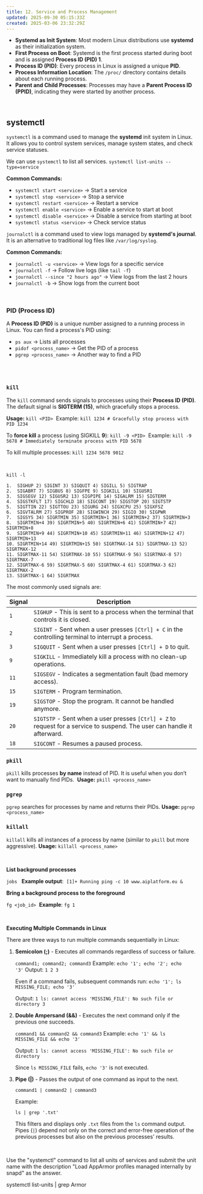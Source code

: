 ```yaml
---
title: 12. Service and Process Management
updated: 2025-09-30 05:15:33Z
created: 2025-03-06 23:32:29Z
---
```


- **Systemd as Init System**: Most modern Linux distributions use **systemd** as their initialization system.
- **First Process on Boot**: Systemd is the first process started during boot and is assigned **Process ID (PID) 1**.
- **Process ID (PID)**: Every process in Linux is assigned a unique **PID**.
- **Process Information Location**: The `/proc/` directory contains details about each running process.
- **Parent and Child Processes**: Processes may have a **Parent Process ID (PPID)**, indicating they were started by another process.

&nbsp;

## **systemctl**

`systemctl` is a command used to manage the **systemd** init system in Linux. It allows you to control system services, manage system states, and check service statuses.

We can use `systemctl` to list all services. `systemctl list-units --type=service`

**Common Commands:**

- `systemctl start <service>` → Start a service
- `systemctl stop <service>` → Stop a service
- `systemctl restart <service>` → Restart a service
- `systemctl enable <service>` → Enable a service to start at boot
- `systemctl disable <service>` → Disable a service from starting at boot
- `systemctl status <service>` → Check service status

`journalctl` is a command used to view logs managed by **systemd's journal**. It is an alternative to traditional log files like `/var/log/syslog`.

**Common Commands:**

- `journalctl -u <service>` → View logs for a specific service
- `journalctl -f` → Follow live logs (like `tail -f`)
- `journalctl --since "2 hours ago"` → View logs from the last 2 hours
- `journalctl -b` → Show logs from the current boot

&nbsp;

### **PID (Process ID)**

A **Process ID (PID)** is a unique number assigned to a running process in Linux. You can find a process's PID using:

- `ps aux` → Lists all processes
- `pidof <process_name>` → Get the PID of a process
- `pgrep <process_name>` → Another way to find a PID  
    <br/>

&nbsp;

### **`kill`**

The `kill` command sends signals to processes using their **Process ID (PID)**. The default signal is **SIGTERM (15)**, which gracefully stops a process.

**Usage:** `kill <PID>`  Example: `kill 1234 # Gracefully stop process with PID 1234`

To **force kill** a process (using SIGKILL **9**): `kill -9 <PID>`  Example: `kill -9 5678 # Immediately terminate process with PID 5678`

To kill multiple processes: `kill 1234 5678 9012`

&nbsp;

```shell-session
kill -l

1.  SIGHUP 2) SIGINT 3) SIGQUIT 4) SIGILL 5) SIGTRAP
2.  SIGABRT 7) SIGBUS 8) SIGFPE 9) SIGKILL 10) SIGUSR1
3.  SIGSEGV 12) SIGUSR2 13) SIGPIPE 14) SIGALRM 15) SIGTERM
4.  SIGSTKFLT 17) SIGCHLD 18) SIGCONT 19) SIGSTOP 20) SIGTSTP
5.  SIGTTIN 22) SIGTTOU 23) SIGURG 24) SIGXCPU 25) SIGXFSZ
6.  SIGVTALRM 27) SIGPROF 28) SIGWINCH 29) SIGIO 30) SIGPWR
7.  SIGSYS 34) SIGRTMIN 35) SIGRTMIN+1 36) SIGRTMIN+2 37) SIGRTMIN+3
8.  SIGRTMIN+4 39) SIGRTMIN+5 40) SIGRTMIN+6 41) SIGRTMIN+7 42) SIGRTMIN+8
9.  SIGRTMIN+9 44) SIGRTMIN+10 45) SIGRTMIN+11 46) SIGRTMIN+12 47) SIGRTMIN+13
10. SIGRTMIN+14 49) SIGRTMIN+15 50) SIGRTMAX-14 51) SIGRTMAX-13 52) SIGRTMAX-12
11. SIGRTMAX-11 54) SIGRTMAX-10 55) SIGRTMAX-9 56) SIGRTMAX-8 57) SIGRTMAX-7
12. SIGRTMAX-6 59) SIGRTMAX-5 60) SIGRTMAX-4 61) SIGRTMAX-3 62) SIGRTMAX-2
13. SIGRTMAX-1 64) SIGRTMAX  
```

The most commonly used signals are:

| **Signal** | **Description** |
| --- | --- |
| `1` | `SIGHUP` - This is sent to a process when the terminal that controls it is closed. |
| `2` | `SIGINT` - Sent when a user presses `[Ctrl] + C` in the controlling terminal to interrupt a process. |
| `3` | `SIGQUIT` - Sent when a user presses `[Ctrl] + D` to quit. |
| `9` | `SIGKILL` - Immediately kill a process with no clean-up operations. |
| `11` | `SIGSEGV` - Indicates a segmentation fault (bad memory access). |
| `15` | `SIGTERM` - Program termination. |
| `19` | `SIGSTOP` - Stop the program. It cannot be handled anymore. |
| `20` | `SIGTSTP` - Sent when a user presses `[Ctrl] + Z` to request for a service to suspend. The user can handle it afterward. |
| `18` | `SIGCONT` - Resumes a paused process. |

### **`pkill`**

`pkill` kills processes **by name** instead of PID. It is useful when you don’t want to manually find PIDs.  **Usage:** `pkill <process_name>`

### **`pgrep`**

`pgrep` searches for processes by name and returns their PIDs. **Usage:** `pgrep <process_name>`

### **`killall`**

`killall` kills all instances of a process by name (similar to `pkill` but more aggressive). **Usage:** `killall <process_name>`

&nbsp;

**List background processes**

`jobs`   **Example output**:  `[1]+ Running ping -c 10 www.aiplatform.eu &`

**Bring a background process to the foreground**

`fg <job_id>`  **Example**: `fg 1`

&nbsp;

**Executing Multiple Commands in Linux**

There are three ways to run multiple commands sequentially in Linux:

1.  **Semicolon (;)** - Executes all commands regardless of success or failure.
    
    `command1; command2; command3` Example: `echo '1'; echo '2'; echo '3'` Output: `1 2 3`
    
    Even if a command fails, subsequent commands run: `echo '1'; ls MISSING_FILE; echo '3'`
    
    Output: `1 ls: cannot access 'MISSING_FILE': No such file or directory 3`
    
2.  **Double Ampersand (&&)** - Executes the next command only if the previous one succeeds.
    
    `command1 && command2 && command3` Example: `echo '1' && ls MISSING_FILE && echo '3'`
    
    Output: `1 ls: cannot access 'MISSING_FILE': No such file or directory`
    
    Since `ls MISSING_FILE` fails, `echo '3'` is not executed.
    
3.  **Pipe (|)** - Passes the output of one command as input to the next.
    
    `command1 | command2 | command3`
    
    Example:
    
    `ls | grep '.txt'`
    
    This filters and displays only `.txt` files from the `ls` command output.    
    Pipes (`|`) depend not only on the correct and error-free operation of the previous processes but also on the previous processes' results.
    

&nbsp;

Use the "systemctl" command to list all units of services and submit the unit name with the description "Load AppArmor profiles managed internally by snapd" as the answer.

systemctl list-units | grep Armor